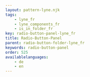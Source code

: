 ```yaml
---
layout: pattern-lyne.njk
tags: 
    - lyne_fr
    - lyne_components_fr
    - is_in_folder_fr
key: radio-button-panel-lyne_fr
title: Radio-Button-Panel
parent: radio-button-folder-lyne_fr
keywords: radio-button-panel
order: 525
availablelanguages: 
    - de
    - en
---
```

